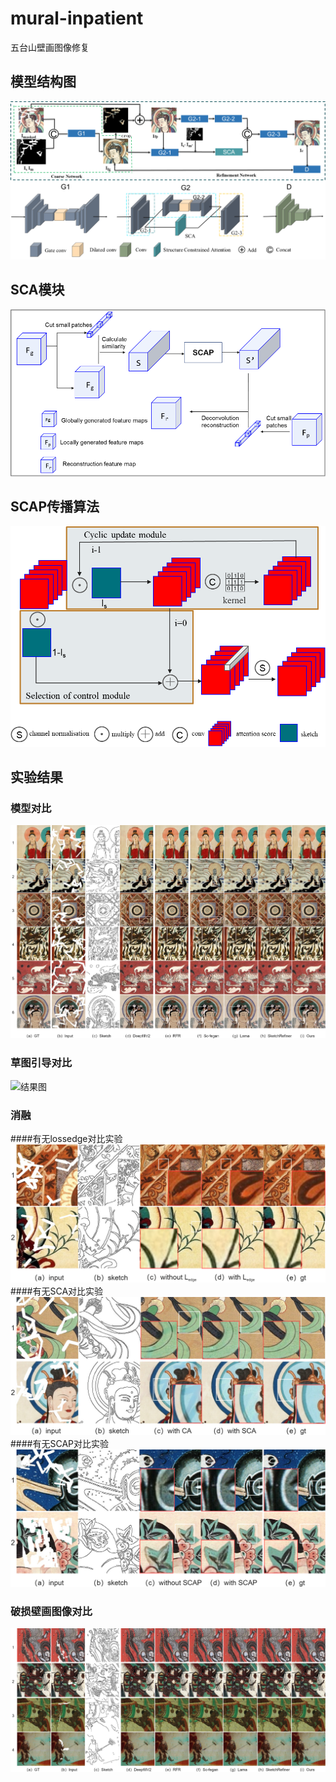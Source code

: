 # mural-inpatient

五台山壁画图像修复

## 模型结构图

![模型结构图](./image/1.png)

## SCA模块

![SCA模块图](./image/2.png)

## SCAP传播算法

![SCAp传播](./image/3.png)


## 实验结果
### 模型对比
![结果图](./image/4.png)
### 草图引导对比
![结果图](./image/5.png)
### 消融
####有无lossedge对比实验
![结果图](./image/6.png)
####有无SCA对比实验
![结果图](./image/7.png)
####有无SCAP对比实验
![结果图](./image/8.png)
### 破损壁画图像对比
![结果图](./image/9.png)

